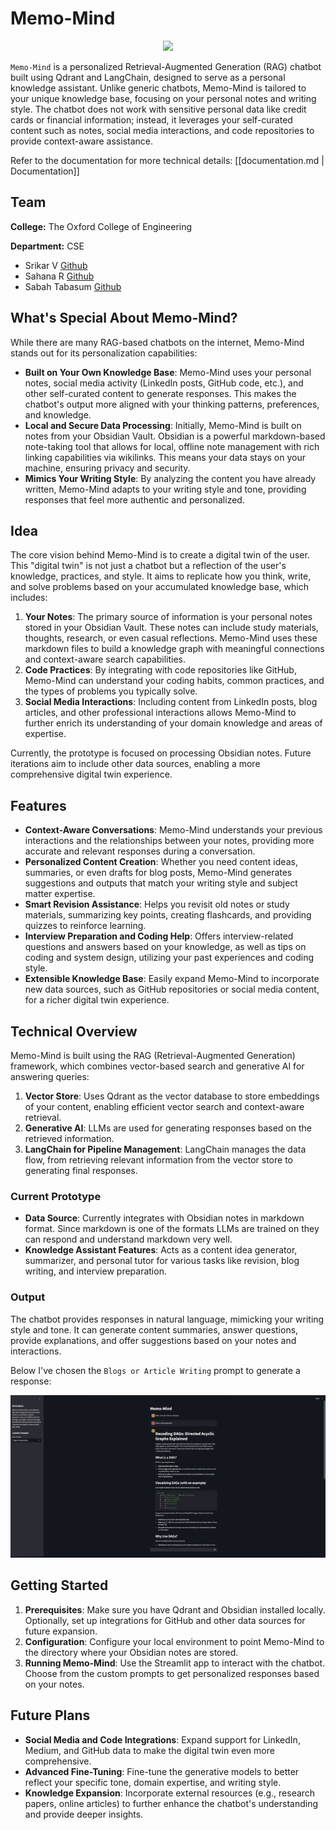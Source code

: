 # Memo-Mind

<p align="center">
  <img src="https://github.com/user-attachments/assets/db0b3868-4dca-4f37-ae98-6bc838540291" width="300" />
</p>



`Memo-Mind` is a personalized Retrieval-Augmented Generation (RAG) chatbot built using Qdrant and LangChain, designed to serve as a personal knowledge assistant. Unlike generic chatbots, Memo-Mind is tailored to your unique knowledge base, focusing on your personal notes and writing style. The chatbot does not work with sensitive personal data like credit cards or financial information; instead, it leverages your self-curated content such as notes, social media interactions, and code repositories to provide context-aware assistance.

Refer to the documentation for more technical details: [[documentation.md |  Documentation]]

## Team

**College:** The Oxford College of Engineering

**Department:** CSE

- Srikar V [Github](https://github.com/Srikar-V675)
- Sahana R [Github](https://github.com/Sahanar03)
- Sabah Tabasum [Github](https://github.com/Sabah-Tabasum)

## What's Special About Memo-Mind?

While there are many RAG-based chatbots on the internet, Memo-Mind stands out for its personalization capabilities:
- **Built on Your Own Knowledge Base**: Memo-Mind uses your personal notes, social media activity (LinkedIn posts, GitHub code, etc.), and other self-curated content to generate responses. This makes the chatbot's output more aligned with your thinking patterns, preferences, and knowledge.
- **Local and Secure Data Processing**: Initially, Memo-Mind is built on notes from your Obsidian Vault. Obsidian is a powerful markdown-based note-taking tool that allows for local, offline note management with rich linking capabilities via wikilinks. This means your data stays on your machine, ensuring privacy and security.
- **Mimics Your Writing Style**: By analyzing the content you have already written, Memo-Mind adapts to your writing style and tone, providing responses that feel more authentic and personalized.

## Idea

The core vision behind Memo-Mind is to create a digital twin of the user. This "digital twin" is not just a chatbot but a reflection of the user's knowledge, practices, and style. It aims to replicate how you think, write, and solve problems based on your accumulated knowledge base, which includes:
1. **Your Notes**: The primary source of information is your personal notes stored in your Obsidian Vault. These notes can include study materials, thoughts, research, or even casual reflections. Memo-Mind uses these markdown files to build a knowledge graph with meaningful connections and context-aware search capabilities.
2. **Code Practices**: By integrating with code repositories like GitHub, Memo-Mind can understand your coding habits, common practices, and the types of problems you typically solve.
3. **Social Media Interactions**: Including content from LinkedIn posts, blog articles, and other professional interactions allows Memo-Mind to further enrich its understanding of your domain knowledge and areas of expertise.

Currently, the prototype is focused on processing Obsidian notes. Future iterations aim to include other data sources, enabling a more comprehensive digital twin experience.



## Features

- **Context-Aware Conversations**: Memo-Mind understands your previous interactions and the relationships between your notes, providing more accurate and relevant responses during a conversation.
- **Personalized Content Creation**: Whether you need content ideas, summaries, or even drafts for blog posts, Memo-Mind generates suggestions and outputs that match your writing style and subject matter expertise.
- **Smart Revision Assistance**: Helps you revisit old notes or study materials, summarizing key points, creating flashcards, and providing quizzes to reinforce learning.
- **Interview Preparation and Coding Help**: Offers interview-related questions and answers based on your knowledge, as well as tips on coding and system design, utilizing your past experiences and coding style.
- **Extensible Knowledge Base**: Easily expand Memo-Mind to incorporate new data sources, such as GitHub repositories or social media content, for a richer digital twin experience.

## Technical Overview

Memo-Mind is built using the RAG (Retrieval-Augmented Generation) framework, which combines vector-based search and generative AI for answering queries:
1. **Vector Store**: Uses Qdrant as the vector database to store embeddings of your content, enabling efficient vector search and context-aware retrieval.
2. **Generative AI**: LLMs are used for generating responses based on the retrieved information.
3. **LangChain for Pipeline Management**: LangChain manages the data flow, from retrieving relevant information from the vector store to generating final responses.

### Current Prototype

- **Data Source**: Currently integrates with Obsidian notes in markdown format. Since markdown is one of the formats LLMs are trained on they can respond and understand markdown very well. 
- **Knowledge Assistant Features**: Acts as a content idea generator, summarizer, and personal tutor for various tasks like revision, blog writing, and interview preparation.

### Output

The chatbot provides responses in natural language, mimicking your writing style and tone. It can generate content summaries, answer questions, provide explanations, and offer suggestions based on your notes and interactions.

Below I've chosen the `Blogs or Article Writing` prompt to generate a response:

![alt text](image-1.png)

## Getting Started

1. **Prerequisites**: Make sure you have Qdrant and Obsidian installed locally. Optionally, set up integrations for GitHub and other data sources for future expansion.
2. **Configuration**: Configure your local environment to point Memo-Mind to the directory where your Obsidian notes are stored.
3. **Running Memo-Mind**: Use the Streamlit app to interact with the chatbot. Choose from the custom prompts to get personalized responses based on your notes.


## Future Plans

- **Social Media and Code Integrations**: Expand support for LinkedIn, Medium, and GitHub data to make the digital twin even more comprehensive.
- **Advanced Fine-Tuning**: Fine-tune the generative models to better reflect your specific tone, domain expertise, and writing style.
- **Knowledge Expansion**: Incorporate external resources (e.g., research papers, online articles) to further enhance the chatbot's understanding and provide deeper insights.
